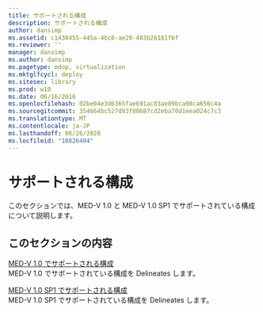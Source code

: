 ```yaml
---
title: サポートされる構成
description: サポートされる構成
author: dansimp
ms.assetid: c1438455-445a-4bc8-ae20-483b26181f6f
ms.reviewer: ''
manager: dansimp
ms.author: dansimp
ms.pagetype: mdop, virtualization
ms.mktglfcycl: deploy
ms.sitesec: library
ms.prod: w10
ms.date: 06/16/2016
ms.openlocfilehash: 02be04e3d6365fae691ac83ae09bca98ca656c4a
ms.sourcegitcommit: 354664bc527d93f80687cd2eba70d1eea024c7c3
ms.translationtype: MT
ms.contentlocale: ja-JP
ms.lasthandoff: 06/26/2020
ms.locfileid: "10826494"
---
```

# サポートされる構成


このセクションでは、MED-V 1.0 と MED-V 1.0 SP1 でサポートされている構成について説明します。

## このセクションの内容


<a href="" id="med-v-1-0-supported-configurations"></a>[MED-V 1.0 でサポートされる構成](med-v-10-supported-configurationsmedv-10.md)  
MED-V 1.0 でサポートされている構成を Delineates します。

<a href="" id="med-v-1-0-sp1-supported-configurations"></a>[MED-V 1.0 SP1 でサポートされる構成](med-v-10-sp1-supported-configurationsmedv-10-sp1.md)  
MED-V 1.0 SP1 でサポートされている構成を Delineates します。

 

 






